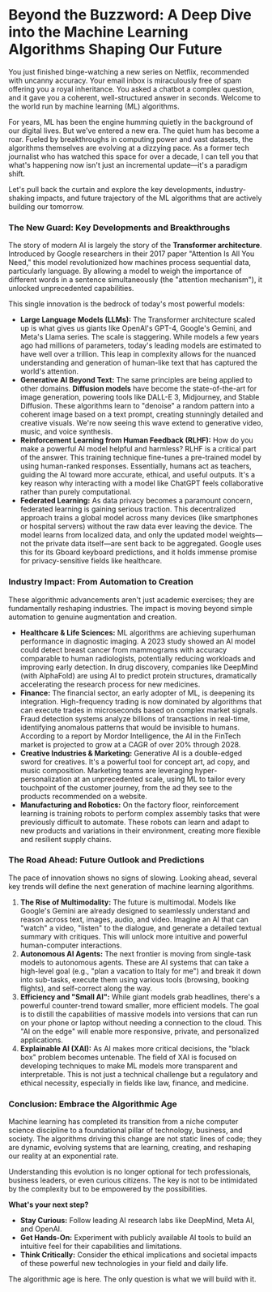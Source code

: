 # Beyond the Buzzword: A Deep Dive into the Machine Learning Algorithms Shaping Our Future

You just finished binge-watching a new series on Netflix, recommended with uncanny accuracy. Your email inbox is miraculously free of spam offering you a royal inheritance. You asked a chatbot a complex question, and it gave you a coherent, well-structured answer in seconds. Welcome to the world run by machine learning (ML) algorithms.

For years, ML has been the engine humming quietly in the background of our digital lives. But we've entered a new era. The quiet hum has become a roar. Fueled by breakthroughs in computing power and vast datasets, the algorithms themselves are evolving at a dizzying pace. As a former tech journalist who has watched this space for over a decade, I can tell you that what's happening now isn't just an incremental update—it's a paradigm shift.

Let's pull back the curtain and explore the key developments, industry-shaking impacts, and future trajectory of the ML algorithms that are actively building our tomorrow.

### The New Guard: Key Developments and Breakthroughs

The story of modern AI is largely the story of the **Transformer architecture**. Introduced by Google researchers in their 2017 paper "Attention Is All You Need," this model revolutionized how machines process sequential data, particularly language. By allowing a model to weigh the importance of different words in a sentence simultaneously (the "attention mechanism"), it unlocked unprecedented capabilities.

This single innovation is the bedrock of today's most powerful models:

*   **Large Language Models (LLMs):** The Transformer architecture scaled up is what gives us giants like OpenAI's GPT-4, Google's Gemini, and Meta's Llama series. The scale is staggering. While models a few years ago had millions of parameters, today's leading models are estimated to have well over a trillion. This leap in complexity allows for the nuanced understanding and generation of human-like text that has captured the world's attention.
*   **Generative AI Beyond Text:** The same principles are being applied to other domains. **Diffusion models** have become the state-of-the-art for image generation, powering tools like DALL-E 3, Midjourney, and Stable Diffusion. These algorithms learn to "denoise" a random pattern into a coherent image based on a text prompt, creating stunningly detailed and creative visuals. We're now seeing this wave extend to generative video, music, and voice synthesis.
*   **Reinforcement Learning from Human Feedback (RLHF):** How do you make a powerful AI model helpful and harmless? RLHF is a critical part of the answer. This training technique fine-tunes a pre-trained model by using human-ranked responses. Essentially, humans act as teachers, guiding the AI toward more accurate, ethical, and useful outputs. It's a key reason why interacting with a model like ChatGPT feels collaborative rather than purely computational.
*   **Federated Learning:** As data privacy becomes a paramount concern, federated learning is gaining serious traction. This decentralized approach trains a global model across many devices (like smartphones or hospital servers) without the raw data ever leaving the device. The model learns from localized data, and only the updated model weights—not the private data itself—are sent back to be aggregated. Google uses this for its Gboard keyboard predictions, and it holds immense promise for privacy-sensitive fields like healthcare.

### Industry Impact: From Automation to Creation

These algorithmic advancements aren't just academic exercises; they are fundamentally reshaping industries. The impact is moving beyond simple automation to genuine augmentation and creation.

*   **Healthcare & Life Sciences:** ML algorithms are achieving superhuman performance in diagnostic imaging. A 2023 study showed an AI model could detect breast cancer from mammograms with accuracy comparable to human radiologists, potentially reducing workloads and improving early detection. In drug discovery, companies like DeepMind (with AlphaFold) are using AI to predict protein structures, dramatically accelerating the research process for new medicines.
*   **Finance:** The financial sector, an early adopter of ML, is deepening its integration. High-frequency trading is now dominated by algorithms that can execute trades in microseconds based on complex market signals. Fraud detection systems analyze billions of transactions in real-time, identifying anomalous patterns that would be invisible to humans. According to a report by Mordor Intelligence, the AI in the FinTech market is projected to grow at a CAGR of over 20% through 2028.
*   **Creative Industries & Marketing:** Generative AI is a double-edged sword for creatives. It's a powerful tool for concept art, ad copy, and music composition. Marketing teams are leveraging hyper-personalization at an unprecedented scale, using ML to tailor every touchpoint of the customer journey, from the ad they see to the products recommended on a website.
*   **Manufacturing and Robotics:** On the factory floor, reinforcement learning is training robots to perform complex assembly tasks that were previously difficult to automate. These robots can learn and adapt to new products and variations in their environment, creating more flexible and resilient supply chains.

### The Road Ahead: Future Outlook and Predictions

The pace of innovation shows no signs of slowing. Looking ahead, several key trends will define the next generation of machine learning algorithms.

1.  **The Rise of Multimodality:** The future is multimodal. Models like Google's Gemini are already designed to seamlessly understand and reason across text, images, audio, and video. Imagine an AI that can "watch" a video, "listen" to the dialogue, and generate a detailed textual summary with critiques. This will unlock more intuitive and powerful human-computer interactions.
2.  **Autonomous AI Agents:** The next frontier is moving from single-task models to autonomous agents. These are AI systems that can take a high-level goal (e.g., "plan a vacation to Italy for me") and break it down into sub-tasks, execute them using various tools (browsing, booking flights), and self-correct along the way.
3.  **Efficiency and "Small AI":** While giant models grab headlines, there's a powerful counter-trend toward smaller, more efficient models. The goal is to distill the capabilities of massive models into versions that can run on your phone or laptop without needing a connection to the cloud. This "AI on the edge" will enable more responsive, private, and personalized applications.
4.  **Explainable AI (XAI):** As AI makes more critical decisions, the "black box" problem becomes untenable. The field of XAI is focused on developing techniques to make ML models more transparent and interpretable. This is not just a technical challenge but a regulatory and ethical necessity, especially in fields like law, finance, and medicine.

### Conclusion: Embrace the Algorithmic Age

Machine learning has completed its transition from a niche computer science discipline to a foundational pillar of technology, business, and society. The algorithms driving this change are not static lines of code; they are dynamic, evolving systems that are learning, creating, and reshaping our reality at an exponential rate.

Understanding this evolution is no longer optional for tech professionals, business leaders, or even curious citizens. The key is not to be intimidated by the complexity but to be empowered by the possibilities.

**What's your next step?**
*   **Stay Curious:** Follow leading AI research labs like DeepMind, Meta AI, and OpenAI.
*   **Get Hands-On:** Experiment with publicly available AI tools to build an intuitive feel for their capabilities and limitations.
*   **Think Critically:** Consider the ethical implications and societal impacts of these powerful new technologies in your field and daily life.

The algorithmic age is here. The only question is what we will build with it.